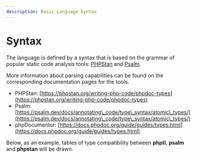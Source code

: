 ```yaml
---
description: Basic Language Syntax
---
```


# Syntax

The language is defined by a syntax that is based on the grammar of popular static code analysis tools: [PHPStan](https://phpstan.org/) and [Psalm](https://psalm.dev/).

More information about parsing capabilities can be found on the corresponding documentation pages for the tools.

* PHPStan: [https://phpstan.org/writing-php-code/phpdoc-types](https://phpstan.org/writing-php-code/phpdoc-types)
* Psalm: [https://psalm.dev/docs/annotating\_code/type\_syntax/atomic\_types/](https://psalm.dev/docs/annotating\_code/type\_syntax/atomic\_types/)
* phpDocumentor: [https://docs.phpdoc.org/guide/guides/types.html](https://docs.phpdoc.org/guide/guides/types.html)

Below, as an example, tables of type compatibility between **phptl**, **psalm** and **phpstan** will be drawn.
